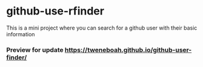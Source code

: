 # github-use-rfinder
This is a mini project where you can search for a github user with their basic information
### Preview for update <https://tweneboah.github.io/github-user-finder/>

